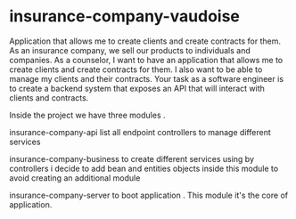 # insurance-company-vaudoise
Application that allows me to create clients and create contracts for them.
As an insurance company, we sell our products to individuals and companies. As a
counselor, I want to have an application that allows me to create clients and create contracts
for them. I also want to be able to manage my clients and their contracts.
Your task as a software engineer is to create a backend system that exposes an API that will
interact with clients and contracts.

Inside the project we have three modules .

insurance-company-api 
list all endpoint controllers to manage different services 

insurance-company-business 
to create different services using by controllers 
i decide to add bean and entities objects inside this module 
to avoid creating an additional module 

insurance-company-server
to boot application . This module it's the core of application. 

